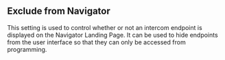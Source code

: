 ## Exclude from Navigator

This setting is used to control whether or not an intercom endpoint is displayed on the Navigator Landing Page. It can be used to hide endpoints from the user interface so that they can only be accessed from programming.